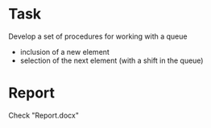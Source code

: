 # Task
Develop a set of procedures for working with a queue
* inclusion of a new element
* selection of the next element (with a shift in the queue)
# Report
Check "Report.docx"